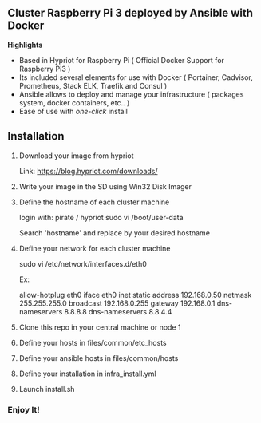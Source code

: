 ## Cluster Raspberry Pi 3 deployed by Ansible with Docker


**Highlights**

* Based in Hypriot for Raspberry Pi ( Official Docker Support for Raspberry Pi3 )
* Its included several elements for use with Docker ( Portainer, Cadvisor, Prometheus, Stack ELK, Traefik and Consul )
* Ansible allows to deploy and manage your infrastructure ( packages system, docker containers, etc.. )
* Ease of use with *one-click* install

## Installation

1. Download your image from hypriot
     
     Link: https://blog.hypriot.com/downloads/

2. Write your image in the SD using Win32 Disk Imager

3. Define the hostname of each cluster machine
     
     login with: pirate / hypriot
     sudo vi /boot/user-data
     
     Search 'hostname' and replace by your desired hostname
     
4. Define your network for each cluster machine

     sudo vi /etc/network/interfaces.d/eth0
     
     Ex:
     
     allow-hotplug eth0
     iface eth0 inet static
     address 192.168.0.50
     netmask 255.255.255.0
     broadcast 192.168.0.255
     gateway 192.168.0.1
     dns-nameservers 8.8.8.8
     dns-nameservers 8.8.4.4

5. Clone this repo in your central machine or node 1

6. Define your hosts in files/common/etc_hosts

7. Define your ansible hosts in files/common/hosts

8.  Define your installation in infra_install.yml

9.  Launch install.sh

### Enjoy It!
